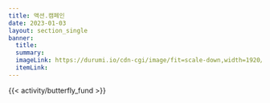 ```yaml
---
title: 액션.캠페인
date: 2023-01-03
layout: section_single
banner:
  title:
  summary:
  imageLink: https://durumi.io/cdn-cgi/image/fit=scale-down,width=1920/https://r2.womenandwarmuseum.net/exhibition/ex-04/section-01-right/19_%27%eb%b9%84%ec%97%94%eb%82%98%20%ec%84%b8%ea%b3%84%ec%9d%b8%ea%b6%8c%ed%9a%8c%ec%9d%98%ec%97%90%ec%84%9c%20%eb%b0%9c%ec%96%b8%ed%95%98%eb%8a%94%20%ea%b9%80%eb%b3%b5%eb%8f%99.jpg
  itemLink:
---
```


{{< activity/butterfly_fund >}}
